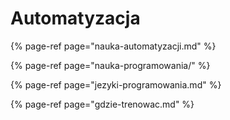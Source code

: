 # Automatyzacja

{% page-ref page="nauka-automatyzacji.md" %}

{% page-ref page="nauka-programowania/" %}

{% page-ref page="jezyki-programowania.md" %}

{% page-ref page="gdzie-trenowac.md" %}




